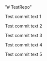 "# TestRepo" 

Test commit text 1

Test commit text 2

Test commit text 3

Test commit text 4

Test commit text 5

